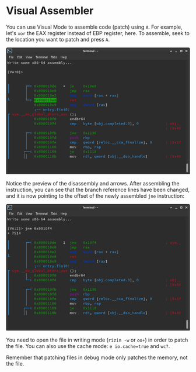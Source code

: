 # Visual Assembler

You can use Visual Mode to assemble code (patch) using `A`.
For example, let's `xor` the EAX register instead of EBP register, here.
To assemble, seek to the location you want to patch and press `A`.

![Before](../pics/before.png)

Notice the preview of the disassembly and arrows. After assembling the instruction,
you can see that the branch reference lines have been changed, and it is now pointing to 
the offset of the newly assembled `jne` instruction:

![After](../pics/after.png)

You need to open the file in writing mode (`rizin -w` or `oo+`) in order to patch the file.
You can also use the cache mode: `e io.cache=true` and `wc?`.

Remember that patching files in debug mode only patches the memory, not the file.
